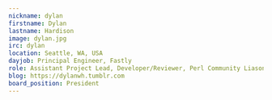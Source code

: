 ```yaml
---
nickname: dylan
firstname: Dylan
lastname: Hardison
image: dylan.jpg
irc: dylan
location: Seattle, WA, USA
dayjob: Principal Engineer, Fastly
role: Assistant Project Lead, Developer/Reviewer, Perl Community Liason
blog: https://dylanwh.tumblr.com
board_position: President
---
```



